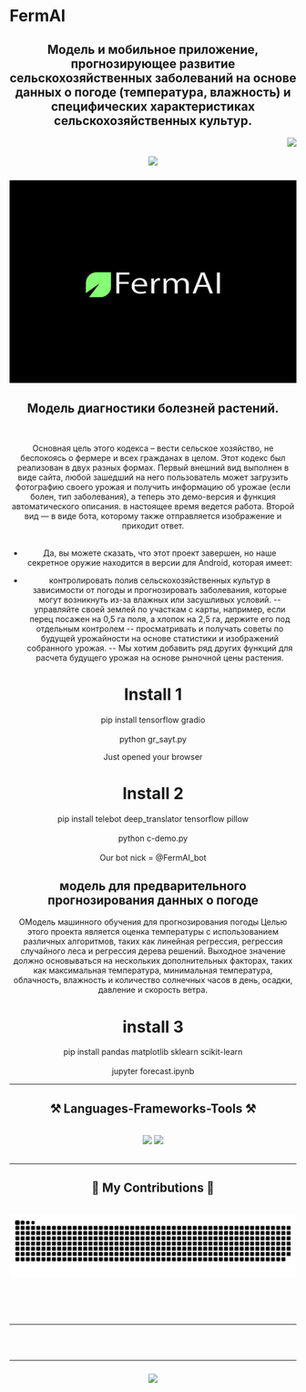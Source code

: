 # FermAI

 <h2 align="center"> Модель и мобильное приложение, прогнозирующее развитие сельскохозяйственных заболеваний на основе данных о погоде (температура, влажность) и специфических характеристиках сельскохозяйственных культур.</h2>

<img align="right" src="https://visitor-badge.laobi.icu/badge?page_id=salesp07.salesp07" />

<h1  align="center">
    <img src="https://readme-typing-svg.herokuapp.com/?font=Righteous&size=35&center=true&vCenter=true&width=500&height=70&duration=4000&lines=Hi+There!+👋;+My+name+is+FermAI!;" />
</h1>

![logo](logo.jpg)

<h2 align="center">Модель диагностики болезней растений.</h2>

<br/>

<div align="center">
 
Основная цель этого кодекса – вести сельское хозяйство, не беспокоясь о фермере и всех гражданах в целом. Этот кодекс был реализован в двух разных формах.
Первый внешний вид выполнен в виде сайта, любой зашедший на него пользователь может загрузить фотографию своего урожая и получить информацию об урожае (если болен, тип заболевания), а теперь это демо-версия и функция автоматического описания. в настоящее время ведется работа.
Второй вид — в виде бота, которому также отправляется изображение и приходит ответ.
<br></br>
* Да, вы можете сказать, что этот проект завершен, но наше секретное оружие находится в версии для Android, которая имеет:
- контролировать полив сельскохозяйственных культур в зависимости от погоды и прогнозировать заболевания, которые могут возникнуть из-за влажных или засушливых условий.
-- управляйте своей землей по участкам с карты, например, если перец посажен на 0,5 га поля, а хлопок на 2,5 га, держите его под отдельным контролем
-- просматривать и получать советы по будущей урожайности на основе статистики и изображений собранного урожая.
-- Мы хотим добавить ряд других функций для расчета будущего урожая на основе рыночной цены растения.

# Install 1

pip install tensorflow gradio <br></br>
python gr_sayt.py

Just opened your browser

# Install 2

pip install telebot deep_translator tensorflow pillow <br></br>
python c-demo.py <br></br>
Our bot nick = @FermAI_bot

 <h2 align="center">модель для предварительного прогнозирования данных о погоде</h2>
 
ОМодель машинного обучения для прогнозирования погоды
Целью этого проекта является оценка температуры с использованием различных алгоритмов, таких как линейная регрессия, регрессия случайного леса и регрессия дерева решений. Выходное значение должно основываться на нескольких дополнительных факторах, таких как максимальная температура, минимальная температура, облачность, влажность и количество солнечных часов в день, осадки, давление и скорость ветра.

# install 3
pip install pandas matplotlib sklearn scikit-learn <br></br>
jupyter forecast.ipynb
 </div>

 <hr/>
 
<h2 align="center">⚒️ Languages-Frameworks-Tools ⚒️</h2>
<br/>
<div align="center">
    <img src="https://skillicons.dev/icons?i=vscode,github,ai,linux,tensorflow" />
    <img src="https://skillicons.dev/icons?i=python" /><br>
</div>

<br/>
<hr/>

<div align="center">
  <h2>🐍 My Contributions 🐍</h2>
  <br>
  <img alt="snake eating my contributions" src="https://raw.githubusercontent.com/salesp07/salesp07/output/github-contribution-grid-snake.svg" />
  
  <br/><br/><br/>
</div>

<hr/>

<br/><br/>
<hr/>

<h3 align="center">
    <img src="https://readme-typing-svg.herokuapp.com/?font=Righteous&size=25&center=true&vCenter=true&width=500&height=70&duration=4000&lines=Thanks+for+visiting!+✌️;+Shoot+me+a+message+on+Telegram+@x4cc3r!;I'm+always+down+to+collab+:)">
</h3>

<br/>
